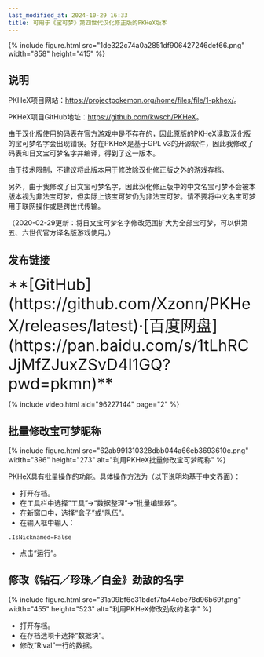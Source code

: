 ```yaml
---
last_modified_at: 2024-10-29 16:33
title: 可用于《宝可梦》第四世代汉化修正版的PKHeX版本
---
```

{% include figure.html src="1de322c74a0a2851df906427246def66.png" width="858" height="415" %}

## 说明
PKHeX项目网站：<https://projectpokemon.org/home/files/file/1-pkhex/>。

PKHeX项目GitHub地址：<https://github.com/kwsch/PKHeX>。

由于汉化版使用的码表在官方游戏中是不存在的，因此原版的PKHeX读取汉化版的宝可梦名字会出现错误。好在PKHeX是基于GPL v3的开源软件，因此我修改了码表和日文宝可梦名字并编译，得到了这一版本。

由于技术限制，不建议将此版本用于修改除汉化修正版之外的游戏存档。

另外，由于我修改了日文宝可梦名字，因此汉化修正版中的中文名宝可梦不会被本版本视为非法宝可梦，但实际上该宝可梦仍为非法宝可梦。请不要将中文名宝可梦用于联网操作或是跨世代传输。

（2020-02-29更新：将日文宝可梦名字修改范围扩大为全部宝可梦，可以供第五、六世代官方译名版游戏使用。）

## 发布链接
<div class="alert alert-info text-center" role="alert" markdown="1" style="font-size: 2rem;">
**[GitHub](https://github.com/Xzonn/PKHeX/releases/latest)·[百度网盘](https://pan.baidu.com/s/1tLhRCJjMfZJuxZSvD4I1GQ?pwd=pkmn)**
</div>

{% include video.html aid="96227144" page="2" %}

## 批量修改宝可梦昵称
{% include figure.html src="62ab991310328dbb044a66eb3693610c.png" width="396" height="273" alt="利用PKHeX批量修改宝可梦昵称" %}

PKHeX具有批量操作的功能。具体操作方法为（以下说明均基于中文界面）：

- 打开存档。
- 在工具栏中选择“工具”→“数据整理”→“批量编辑器”。
- 在新窗口中，选择“盒子”或“队伍”。
- 在输入框中输入：

```
.IsNicknamed=False
```

- 点击“运行”。

## 修改《钻石／珍珠／白金》劲敌的名字
{% include figure.html src="31a09bf6e31bdcf7fa44cbe78d96b69f.png" width="455" height="523" alt="利用PKHeX修改劲敌的名字" %}

- 打开存档。
- 在存档选项卡选择“数据块”。
- 修改“Rival”一行的数据。
